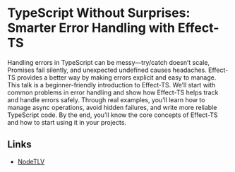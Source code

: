 # TypeScript Without Surprises: Smarter Error Handling with Effect-TS

Handling errors in TypeScript can be messy—try/catch doesn’t scale, Promises fail silently, and unexpected undefined causes headaches. Effect-TS provides a better way by making errors explicit and easy to manage. This talk is a beginner-friendly introduction to Effect-TS. We’ll start with common problems in error handling and show how Effect-TS helps track and handle errors safely. Through real examples, you’ll learn how to manage async operations, avoid hidden failures, and write more reliable TypeScript code. By the end, you’ll know the core concepts of Effect-TS and how to start using it in your projects.

## Links

- [NodeTLV](https://www.nodetlv.com/events/typescript-without-surprises-smarter-error-handling-with-effect-ts/)
